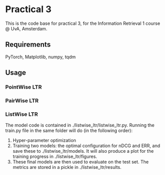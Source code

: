 # Practical 3

This is the code base for practical 3, for the Information Retrieval 1 course @ UvA, Amsterdam.

## Requirements
PyTorch, Matplotlib, numpy, tqdm


## Usage

### PointWise LTR

### PairWise LTR

### ListWise LTR
The model code is contained in ./listwise_ltr/listwise_ltr.py. Running the train.py file in the same folder will do (in the following order):

1. Hyper-parameter optimization
2. Training two models: the optimal configuration for nDCG and ERR, and save these to ./listwise_ltr/models. It will also produce a plot for the training progress in ./listwise_ltr/figures.
3. These final models are then used to evaluate on the test set. The metrics are stored in a pickle in ./listwise_ltr/results.

